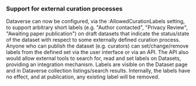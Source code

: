### Support for external curation processes

Dataverse can now be configured, via the :AllowedCurationLabels setting, to support arbitrary short labels (e.g. "Author contacted", "Privacy Review", "Awaiting paper publication") on draft datasets that indicate the status/state of the dataset with respect to some externally defined curation process. Anyone who can publish the dataset (e.g. curators) can set/change/remove labels from the defined set via the user interface or via an API. The API also would allow external tools to search for, read and set labels on Datasets, providing an integration mechanism. Labels are visible on the Dataset page and in Dataverse collection listings/search results. Internally, the labels have no effect, and at publication, any existing label will be removed. 